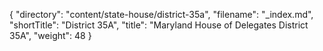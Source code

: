 {
  "directory": "content/state-house/district-35a",
  "filename": "_index.md",
  "shortTitle": "District 35A",
  "title": "Maryland House of Delegates District 35A",
  "weight": 48
}
